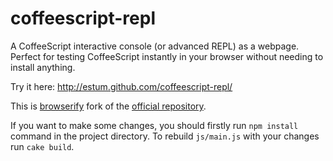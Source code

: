 coffeescript-repl
=================

A CoffeeScript interactive console (or advanced REPL) as a webpage.  Perfect
for testing CoffeeScript instantly in your browser without needing to install
anything.

Try it here: http://estum.github.com/coffeescript-repl/

This is [browserify](https://github.com/substack/node-browserify) fork of the [official repository](https://github.com/larryng/coffeescript-repl).

If you want to make some changes, you should firstly run `npm install` command in the project directory.
To rebuild `js/main.js` with your changes run `cake build`.